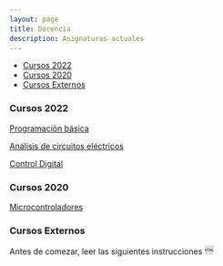 ```yaml
---
layout: page
title: Docencia
description: Asignaturas actuales
---
```


<div class="navbar">
    <div class="navbar-inner">
        <ul class="nav">
            <li><a href="#2022">Cursos 2022</a></li>
            <li><a href="#2020">Cursos 2020</a></li>
            <li><a href="#ext">Cursos Externos</a></li>
        </ul>
    </div>
</div>

### <a name="2022"></a>Cursos 2022

[Programación básica](https://enriquegarcia.xyz/pages/teaching/progBas)

[Análisis de circuitos eléctricos](https://enriquegarcia.xyz/pages/teaching/circElec)

[Control Digital](https://enriquegarcia.xyz/pages/teaching/ctrlDig)

### <a name="2020"></a>Cursos 2020 

[Microcontroladores](https://enriquegarcia.xyz/pages/teaching/instr)

### <a name="ext"></a>Cursos Externos 
Antes de comezar, leer las siguientes instrucciones 
[![html](icons16/html-icon.png)](https://enriquegarcia.xyz/pages/instructions/microconSetup)

